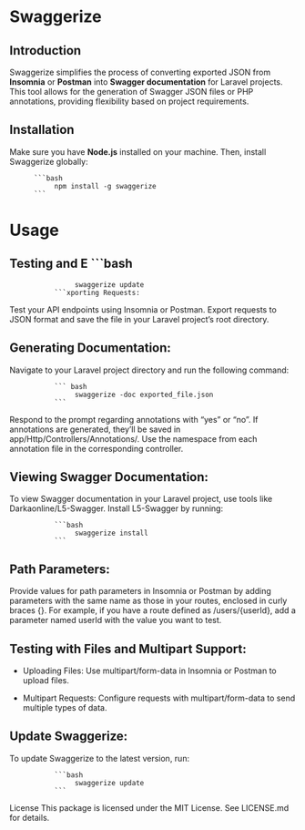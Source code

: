 # Swaggerize

## Introduction

Swaggerize simplifies the process of converting exported JSON from **Insomnia** or **Postman** into **Swagger documentation** for Laravel projects. This tool allows for the generation of Swagger JSON files or PHP annotations, providing flexibility based on project requirements.
## Installation

Make sure you have **Node.js** installed on your machine. Then, install Swaggerize globally:

          ```bash
               npm install -g swaggerize
          ```
# Usage

## Testing and E      ```bash
                    swaggerize update
               ```xporting Requests:

Test your API endpoints using Insomnia or Postman.
Export requests to JSON format and save the file in your Laravel project’s root directory.
## Generating Documentation:
Navigate to your Laravel project directory and run the following command:

               ``` bash
                    swaggerize -doc exported_file.json
               ```
Respond to the prompt regarding annotations with “yes” or “no”. If annotations are generated, they’ll be saved in app/Http/Controllers/Annotations/. Use the namespace from each annotation file in the corresponding controller.
## Viewing Swagger Documentation:
To view Swagger documentation in your Laravel project, use tools like Darkaonline/L5-Swagger. Install L5-Swagger by running:

               ```bash
                    swaggerize install
               ```

##  Path Parameters:

Provide values for path parameters in Insomnia or Postman by adding parameters with the same name as those in your routes, enclosed in curly braces {}. For example, if you have a route defined as /users/{userId}, add a parameter named userId with the value you want to test.

## Testing with Files and Multipart Support:

- Uploading Files: Use multipart/form-data in Insomnia or Postman to upload files.

- Multipart Requests: Configure requests with multipart/form-data to send multiple types of data.
##  Update Swaggerize:
To update Swaggerize to the latest version, run:

               ```bash
                    swaggerize update
               ```
License
This package is licensed under the MIT License. See LICENSE.md for details.